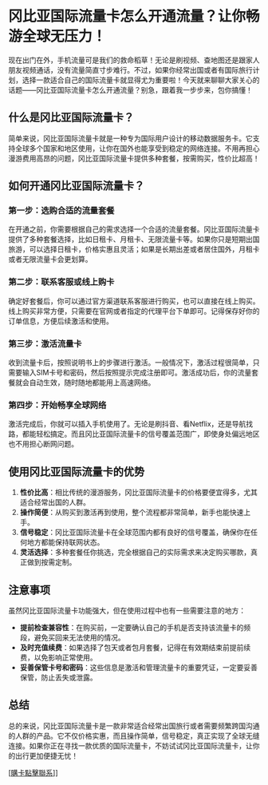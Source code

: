 # 冈比亚国际流量卡怎么开通流量？让你畅游全球无压力！

现在出门在外，手机流量可是我们的救命稻草！无论是刷视频、查地图还是跟家人朋友视频通话，没有流量简直寸步难行。不过，如果你经常出国或者有国际旅行计划，选择一款适合自己的国际流量卡就显得尤为重要啦！今天就来聊聊大家关心的话题——冈比亚国际流量卡怎么开通流量？别急，跟着我一步步来，包你搞懂！

## 什么是冈比亚国际流量卡？

简单来说，冈比亚国际流量卡就是一种专为国际用户设计的移动数据服务卡。它支持全球多个国家和地区使用，让你在国外也能享受到稳定的网络连接。不用再担心漫游费用高昂的问题，冈比亚国际流量卡提供多种套餐，按需购买，性价比超高！

## 如何开通冈比亚国际流量卡？

### 第一步：选购合适的流量套餐
在开通之前，你需要根据自己的需求选择一个合适的流量套餐。冈比亚国际流量卡提供了多种套餐选择，比如日租卡、月租卡、无限流量卡等。如果你只是短期出国旅游，可以选择日租卡，价格实惠且灵活；如果是长期出差或者居住国外，月租卡或者无限流量卡会更划算。

### 第二步：联系客服或线上购卡
确定好套餐后，你可以通过官方渠道联系客服进行购买，也可以直接在线上购买。线上购买非常方便，只需要在官网或者指定的代理平台下单即可。记得保存好你的订单信息，方便后续激活和使用。

### 第三步：激活流量卡
收到流量卡后，按照说明书上的步骤进行激活。一般情况下，激活过程很简单，只需要输入SIM卡号和密码，然后按照提示完成注册即可。激活成功后，你的流量套餐就会自动生效，随时随地都能用上高速网络。

### 第四步：开始畅享全球网络
激活完成后，你就可以插入手机使用了。无论是刷抖音、看Netflix，还是导航找路，都能轻松搞定。而且冈比亚国际流量卡的信号覆盖范围广，即使身处偏远地区也不用担心断网问题。

## 使用冈比亚国际流量卡的优势

1. **性价比高**：相比传统的漫游服务，冈比亚国际流量卡的价格要便宜得多，尤其适合经常出国的人群。
2. **操作简便**：从购买到激活再到使用，整个流程都非常简单，新手也能快速上手。
3. **信号稳定**：冈比亚国际流量卡在全球范围内都有良好的信号覆盖，确保你在任何地方都能保持联网状态。
4. **灵活选择**：多种套餐任你挑选，完全根据自己的实际需求来决定购买哪款，真正做到按需定制。

## 注意事项

虽然冈比亚国际流量卡功能强大，但在使用过程中也有一些需要注意的地方：

- **提前检查兼容性**：在购买前，一定要确认自己的手机是否支持该流量卡的频段，避免买回来无法使用的情况。
- **及时充值续费**：如果选择了包天或者包月套餐，记得在有效期结束前提前续费，以免影响正常使用。
- **妥善保管卡号和密码**：这些信息是激活和管理流量卡的重要凭证，一定要妥善保管，防止丢失或泄露。

## 总结

总的来说，冈比亚国际流量卡是一款非常适合经常出国旅行或者需要频繁跨国沟通的人群的产品。它不仅价格实惠，而且操作简单，信号稳定，真正实现了全球无缝连接。如果你正在寻找一款优质的国际流量卡，不妨试试冈比亚国际流量卡，让你的出行更加便捷无忧！

[[購卡點擊聯系](https://t.me/s/esim1088)]]
